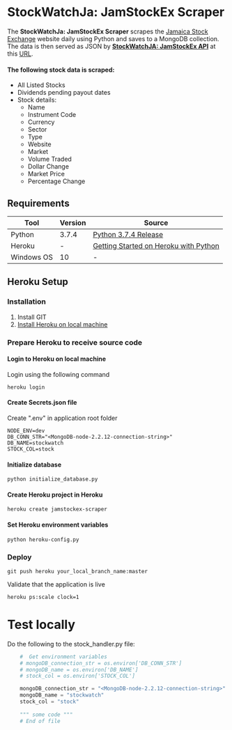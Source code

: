 # StockWatchJa: JamStockEx Scraper

The **StockWatchJa: JamStockEx Scraper** scrapes the [Jamaica Stock Exchange](https://www.jamstockex.com/) website daily using Python and saves to a MongoDB collection.
The data is then served as JSON by **[StockWatchJA: JamStockEx API](https://github.com/sdclarkelab/jamstockex-api)** at this [URL](http://jamstockexapi.stockwatchja.com/stocks).

#### The following stock data is scraped:
- All Listed Stocks
- Dividends pending payout dates
- Stock details:
    - Name
    - Instrument Code
    - Currency
    - Sector
    - Type
    - Website
    - Market
    - Volume Traded
    - Dollar Change
    - Market Price
    - Percentage Change


## Requirements
Tool | Version  | Source |
--- | --- | --- |
Python |3.7.4| [Python 3.7.4 Release](https://www.python.org/downloads/release/python-374/)|
Heroku|-|[Getting Started on Heroku with Python](https://devcenter.heroku.com/articles/getting-started-with-python)|
Windows OS| 10 | - |


## Heroku Setup

### Installation
1. Install GIT
2. [Install Heroku on local machine](https://devcenter.heroku.com/articles/getting-started-with-python#set-up)


### Prepare Heroku to receive source code

#### Login to Heroku on local machine
Login using the following command
```shell script
heroku login
```

#### Create Secrets.json file
Create ".env" in application root folder
```.env
NODE_ENV=dev
DB_CONN_STR="<MongoDB-node-2.2.12-connection-string>"
DB_NAME=stockwatch
STOCK_COL=stock
```

#### Initialize database
```shell script
python initialize_database.py
```

#### Create Heroku project in Heroku
```shell script
heroku create jamstockex-scraper
```

#### Set Heroku environment variables
```shell script
python heroku-config.py
```

### Deploy 
```shell script
git push heroku your_local_branch_name:master
```
Validate that the application is live
```shell script
heroku ps:scale clock=1
```

# Test locally
Do the following to the stock_handler.py file:
``` python
    #  Get environment variables
    # mongoDB_connection_str = os.environ['DB_CONN_STR']
    # mongoDB_name = os.environ['DB_NAME']
    # stock_col = os.environ['STOCK_COL']

    mongoDB_connection_str = "<MongoDB-node-2.2.12-connection-string>"
    mongoDB_name = "stockwatch"
    stock_col = "stock"
    
    """ some code """
    # End of file
```
